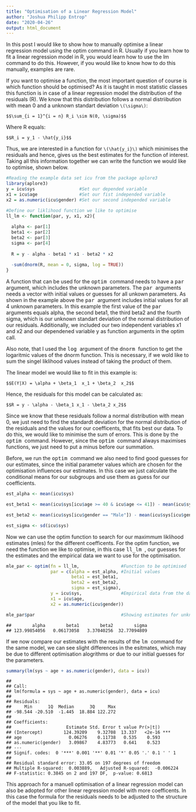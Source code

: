```yaml
---
title: "Optimisation of a Linear Regression Model"
author: "Joshua Philipp Entrop"
date: "2020-04-26"
output: html_document
---
```


In this post I would like to show how to manually optimise a linear regression model using the optim command in R. Usually if you learn how to fit a linear regression model in R, you would learn how to use the lm command to do this. However, if you would like to know how to do this manually, examples are rare.

If you want to optimise a function, the most important question of course is which function should be optimised? As it is taught in most statistic classes this function is in case of a linear regression model the distribution of the residuals (R). We know that this distribution follows a normal distriibution with mean 0 and a unknown standart deviation `\(\sigma\)`:

`$$\sum_{i = 1}^{i = n} R_i \sim N(0, \sigma)$$`

Where R equals:

`$$R_i = y_1 - \hat{y_i}$$`

Thus, we are interested in a function for `\(\hat{y_i}\)` which minimises the residuals and hence, gives us the best estimates for the function of interest. Taking all this information together we can write the function we would like to optimise, shown below.


```r
#Reading the example data set icu from the package aplore3
library(aplore3)
y = icu$sys                 #Set our depended variable
x1 = icu$age                #Set our fist independed variable
x2 = as.numeric(icu$gender) #Set our second independed variable

#Define our liklihood function we like to optimise
ll_lm <- function(par, y, x1, x2){
  
  alpha <- par[1]
  beta1 <- par[2]
  beta2 <- par[3]
  sigma <- par[4]
  
  R = y - alpha - beta1 * x1 - beta2 * x2
  
  -sum(dnorm(R, mean = 0, sigma, log = TRUE))
}
```

A function that can be used for the <TT> optim </TT> command needs to have a <TT> par </TT> argument, which includes the unknown parameters. The <TT> par </TT> arguments needs a vector with initial values or guesses for all unkown parameters. As shown in the example above the <TT> par </TT> argument includes initial values for all 4 unknown parameters. In this example the first value of the <TT> par </TT> arguments equals alpha, the second beta1, the third beta2 and the fourth sigma, which is our unknown standart deviation of the normal distribution of our residuals. Additionally, we included our two independent variables x1 and x2 and our dependened variable y as function arguments in the optim call.

Also note, that I used the <TT> log </TT> argument of the <TT> dnorm </TT> function to get the logaritmic values of the dnorm function. This is necessary, if we wold like to sum the singel liklihood values instead of taking the product of them.

The linear model we would like to fit in this example is:

`$$E(Y|X) = \alpha + \beta_1  x_1 + \beta_2  x_2$$`

Hence, the residuals for this model can be calculated as:

`$$R = y - \alpha - \beta_1 x_1 - \beta_2 x_2$$`

Since we know that these residuals follow a normal distribution with mean 0, we just need to find the standardt deviation for the normal distribution of the residuals and the values for our coefficents, that fits best our data. To do this, we would like to minimise the sum of errors. This is done by the <TT> optim </TT>  command. However, since the <TT> optim </TT> command always maximises functions, we just need to put a minus before our summation.

Before, we run the <TT> optim </TT> command we also need to find good guesses for our estimates, since the initial parameter values which are chosen for the optimisation influences our estimates. In this case we just calculate the  conditional means for our subgroups and use them as guess for our coefficients.


```r
est_alpha <- mean(icu$sys)

est_beta1 <- mean(icu$sys[icu$age >= 40 & icu$age <= 41]) - mean(icu$sys[icu$age >= 41 & icu$age <= 52])

est_beta2 <- mean(icu$sys[icu$gender == "Male"]) - mean(icu$sys[icu$gender == "Female"])

est_sigma <- sd(icu$sys)
```

Now we can use the optim function to search for our maximmum liklihood estimates (mles) for the different coefficents. For the optim function, we need the function we like to optimise, in this case <TT> ll_lm </TT>, our guesses for the estimates and the empirical data we want to use for the optimisation.


```r
mle_par <- optim(fn = ll_lm,                #Function to be optimised
                 par = c(alpha = est_alpha, #Initial values
                         beta1 = est_beta1, 
                         beta2 = est_beta2, 
                         sigma = est_sigma), 
                 y = icu$sys,               #Empirical data from the data set icu
                 x1 = icu$age,
                 x2 = as.numeric(icu$gender))

mle_par$par                                 #Showing estimates for unknown parameters
```

```
##        alpha        beta1        beta2        sigma 
## 123.99854056   0.06173058   3.37040256  32.77094809
```

If we now compare our estimates with the results of the <TT> lm </TT> command for the same model, we can see slight differences in the esitmates, which may be due to different optimisation alogrithms or due to our initial guesses for the parameters.


```r
summary(lm(sys ~ age + as.numeric(gender), data = icu))
```

```
## 
## Call:
## lm(formula = sys ~ age + as.numeric(gender), data = icu)
## 
## Residuals:
##     Min      1Q  Median      3Q     Max 
## -98.544 -20.510  -1.445  18.884 122.272 
## 
## Coefficients:
##                     Estimate Std. Error t value Pr(>|t|)    
## (Intercept)        124.39209    9.32708  13.337   <2e-16 ***
## age                  0.06276    0.11738   0.535    0.593    
## as.numeric(gender)   3.09867    4.83773   0.641    0.523    
## ---
## Signif. codes:  0 '***' 0.001 '**' 0.01 '*' 0.05 '.' 0.1 ' ' 1
## 
## Residual standard error: 33.05 on 197 degrees of freedom
## Multiple R-squared:  0.003889,	Adjusted R-squared:  -0.006224 
## F-statistic: 0.3845 on 2 and 197 DF,  p-value: 0.6813
```

This approach for a manuell optimisation of a linear regression model can also be adopted for other linear regression model with more coefficents. In this case the formula for the residuals needs to be adjusted to the structure of the model that you like to fit.
